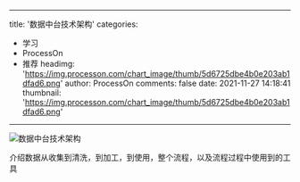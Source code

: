 
---
title: '数据中台技术架构'
categories: 
 - 学习
 - ProcessOn
 - 推荐
headimg: 'https://img.processon.com/chart_image/thumb/5d6725dbe4b0e203ab1dfad6.png'
author: ProcessOn
comments: false
date: 2021-11-27 14:18:41
thumbnail: 'https://img.processon.com/chart_image/thumb/5d6725dbe4b0e203ab1dfad6.png'
---

<div>   
<img class="thumb" alt="数据中台技术架构" src="https://img.processon.com/chart_image/thumb/5d6725dbe4b0e203ab1dfad6.png" referrerpolicy="no-referrer">
<p>介绍数据从收集到清洗，到加工，到使用，整个流程，以及流程过程中使用到的工具</p>  
</div>
            